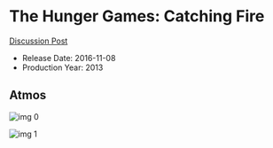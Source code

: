# The Hunger Games: Catching Fire

[Discussion Post](https://www.avsforum.com/threads/bass-eq-for-filtered-movies.2995212/post-57613652)

* Release Date: 2016-11-08
* Production Year: 2013

## Atmos

![img 0](https://i.imgur.com/2CYK8g3.jpg)

![img 1](https://i.imgur.com/7j8FTfk.jpg)

